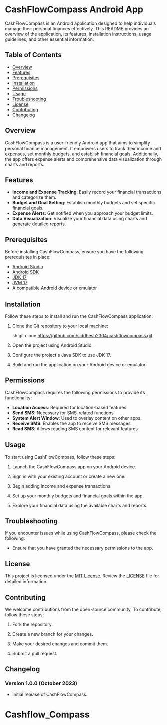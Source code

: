 
# CashFlowCompass Android App

CashFlowCompass is an Android application designed to help individuals manage their personal finances effectively. This README provides an overview of the application, its features, installation instructions, usage guidelines, and other essential information.

## Table of Contents

- [Overview](#overview)
- [Features](#features)
- [Prerequisites](#prerequisites)
- [Installation](#installation)
- [Permissions](#permissions)
- [Usage](#usage)
- [Troubleshooting](#troubleshooting)
- [License](#license)
- [Contributing](#contributing)
- [Changelog](#changelog)

## Overview

CashFlowCompass is a user-friendly Android app that aims to simplify personal finance management. It empowers users to track their income and expenses, set monthly budgets, and establish financial goals. Additionally, the app offers expense alerts and comprehensive data visualization through charts and reports.

## Features

- **Income and Expense Tracking**: Easily record your financial transactions and categorize them.
- **Budget and Goal Setting**: Establish monthly budgets and set specific financial goals.
- **Expense Alerts**: Get notified when you approach your budget limits.
- **Data Visualization**: Visualize your financial data using charts and generate detailed reports.

## Prerequisites

Before installing CashFlowCompass, ensure you have the following prerequisites in place:

- [Android Studio](https://developer.android.com/studio)
- [Android SDK](https://developer.android.com/studio#downloads)
- [JDK 17](https://www.oracle.com/java/technologies/javase-downloads.html)
- [JVM 17](https://www.oracle.com/java/technologies/javase-downloads.html)
- A compatible Android device or emulator

## Installation

Follow these steps to install and run the CashFlowCompass application:

1. Clone the Git repository to your local machine:

   sh
   git clone https://github.com/siddhesh2304/cashflowcompass.git
   

2. Open the project using Android Studio.

3. Configure the project's Java SDK to use JDK 17.

4. Build and run the application on your Android device or emulator.

## Permissions

CashFlowCompass requires the following permissions to provide its functionality:

- **Location Access**: Required for location-based features.
- **Send SMS**: Necessary for SMS-related functions.
- **System Alert Window**: Used to overlay content on other apps.
- **Receive SMS**: Enables the app to receive SMS messages.
- **Read SMS**: Allows reading SMS content for relevant features.

## Usage

To start using CashFlowCompass, follow these steps:

1. Launch the CashFlowCompass app on your Android device.

2. Sign in with your existing account or create a new one.

3. Begin adding income and expense transactions.

4. Set up your monthly budgets and financial goals within the app.

5. Explore your financial data using the available charts and reports.

## Troubleshooting

If you encounter issues while using CashFlowCompass, please check the following:

- Ensure that you have granted the necessary permissions to the app.

## License

This project is licensed under the [MIT License](LICENSE). Review the [LICENSE](LICENSE) file for detailed information.

## Contributing

We welcome contributions from the open-source community. To contribute, follow these steps:

1. Fork the repository.

2. Create a new branch for your changes.

3. Make your desired changes and commit them.

4. Submit a pull request.

## Changelog

### Version 1.0.0 (October 2023)

- Initial release of CashFlowCompass.

# Cashflow_Compass
